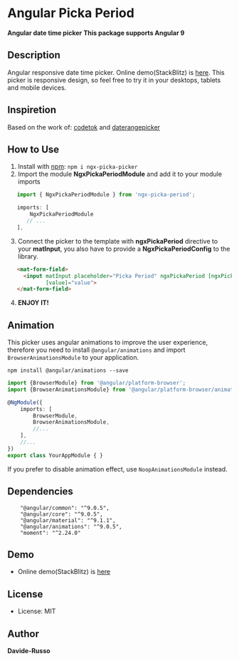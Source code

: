 Angular Picka Period
========================

**Angular date time picker**
**This package supports Angular 9**


Description
-------
Angular responsive date time picker. Online demo(StackBlitz) is [here](https://ngx-picka-period.stackblitz.io).
This picker is responsive design, so feel free to try it in your desktops, tablets and mobile devices.

Inspiretion
--------
Based on the work of: [codetok](https://github.com/codetok/angular-date-range-picker) and [daterangepicker](http://www.daterangepicker.com/)

How to Use
-------

 1. Install with [npm](https://www.npmjs.com):  `npm i ngx-picka-picker`
 2. Import the module __NgxPickaPeriodModule__ and add it to your module imports
 ```typescript
    import { NgxPickaPeriodModule } from 'ngx-picka-period';

    imports: [
        NgxPickaPeriodModule
       // ...
    ],

```
 3. Connect the picker to the template with __ngxPickaPeriod__ directive to your __matInput__, you also have to provide a __NgxPickaPeriodConfig__ to the library.
 ```html
    <mat-form-field>
      <input matInput placeholder="Picka Period" ngxPickaPeriod [ngxPickaPeriodConfig]="config"
             [value]="value">
    </mat-form-field>
```
 4. __ENJOY IT!__
    

Animation
-------
This picker uses angular animations to improve the user experience, 
therefore you need to install `@angular/animations` and import `BrowserAnimationsModule` to your application. 
```
npm install @angular/animations --save
```
```typescript
import {BrowserModule} from '@angular/platform-browser';
import {BrowserAnimationsModule} from '@angular/platform-browser/animations';

@NgModule({
    imports: [
        BrowserModule,
        BrowserAnimationsModule,
        //...
    ],
    //...
})
export class YourAppModule { }
```
If you prefer to disable animation effect, use `NoopAnimationsModule` instead.

Dependencies
-------
```
    "@angular/common": "^9.0.5",
    "@angular/core": "^9.0.5",
    "@angular/material": "^9.1.1",
    "@angular/animations": "^9.0.5",
    "moment": "^2.24.0"
```

Demo
-------
- Online demo(StackBlitz) is [here]()

License
-------
* License: MIT

Author
-------
**Davide-Russo**
